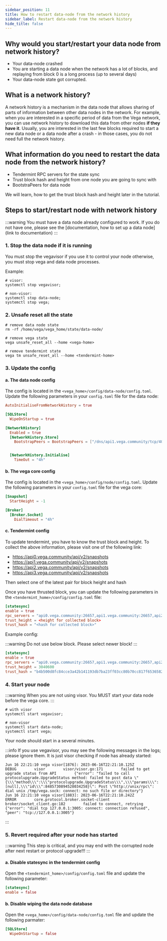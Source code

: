 ```yaml
---
sidebar_position: 11
title: How to restart data-node from the network history
sidebar_label: Restart data-node from the network history
hide_title: false
---
```



## Why would you start/restart your data node from network history?

- Your data-node crashed
- You are starting a data node when the network has a lot of blocks, and replaying from block 0 is a long process (up to several days) 
- Your data-node state got corrupted.

## What is a network history?

A network history is a mechanism in the data node that allows sharing of parts of information between other data nodes in the network. For example, when you are interested in a specific period of data from the Vega network, you can use network history to download this data from other nodes **if they have it**. Usually, you are interested in the last few blocks required to start a new data node or a data node after a crash - in those cases, you do not need full the network history.

## What information do you need to restart the data node from the network history?

- Tendermint RPC servers for the state sync
- Trust block hash and height from one node you are going to sync with
- BootstraPeers for data node

We will learn, how to get the trust block hash and height later in the tutorial.

## Steps to start/restart node with network history

:::warning
You must have a data node already configured to work. If you do not have one, please see the [documentation, how to set up a data node](link to documentation)
:::

### 1. Stop the data node if it is running

You must stop the vegavisor if you use it to control your node otherwise, you must stop vega and data node processes.

Example:

```shell
# visor:
systemctl stop vegavisor;

# non-visor:
systemctl stop data-node;
systemctl stop vega;
```

### 2. Unsafe reset all the state

```shell
# remove data node state
rm -rf /home/vega/vega_home/state/data-node/

# remove vega state
vega unsafe_reset_all --home <vega-home>

# remove tendermint state
vega tm unsafe_reset_all --home <tendermint-home>
```

### 3. Update the config

#### a. The data node config

The config is located in the `<vega_home>/config/data-node/config.toml`. Update the following parameters in your `config.toml` file for the data node:

```toml
AutoInitialiseFromNetworkHistory = true

[SQLStore]
  WipeOnStartup = true

[NetworkHistory]
  Enabled = true
  [NetworkHistory.Store]
    BootstrapPeers = BootstrapPeers = ["/dns/api1.vega.community/tcp/4001/ipfs/12D3KooWDZrusS1p2XyJDbCaWkVDCk2wJaKi6tNb4bjgSHo9yi5Q","/dns/api2.vega.community/tcp/4001/ipfs/12D3KooWEH9pQd6P7RgNEpwbRyavWcwrAdiy9etivXqQZzd7Jkrh","/dns/api0.vega.community/tcp/4001/ipfs/12D3KooWAHkKJfX7rt1pAuGebP9g2BGTT5w7peFGyWd2QbpyZwaw","/dns/api7.vega.community/tcp/4001/ipfs/12D3KooWBqVQPjJur5EvjrizCyKG2d6eyCX8hxkvVXeUQHMjbWj9"]


  [NetworkHistory.Initialise]
    TimeOut = "4h"
```

#### b. The vega core config

The config is located in the `<vega_home>/config/node/config.toml`. Update the following parameters in your `config.toml` file for the vega core:

```toml
[Snapshot]
  StartHeight = -1

[Broker]
  [Broker.Socket]
    DialTimeout = "4h"
```

#### c. Tendermint config

To update tendermint, you have to know the trust block and height. To collect the above information, please visit one of the following link:

- https://api0.vega.community/api/v2/snapshots
- https://api1.vega.community/api/v2/snapshots
- https://api2.vega.community/api/v2/snapshots
- https://api3.vega.community/api/v2/snapshots

Then select one of the latest pair for block height and hash

Once you have thrusted block, you can update the following parameters in the `<tendermint_home>/config/config.toml` file:

```toml
[statesync]
enable = true
rpc_servers = "api0.vega.community:26657,api1.vega.community:26657,api2.vega.community:26657,api7.vega.community:26657"
trust_height = <height for collected block>
trust_hash = "<hash for collected block>"
```

Example config:

:::warning
Do not use below block. Please select newer block!
:::

```toml
[statesync]
enable = true
rpc_servers = "api0.vega.community:26657,api1.vega.community:26657,api2.vega.community:26657,api7.vega.community:26657"
trust_height = 3040600
trust_hash = "b4b500d8fc84cce3a42b141193db7ba23ff03cc80b70cc817f6536582ebd5eda"
```

### 4. Start your node

:::warning
When you are not using visor. You MUST start your data node before the vega core.
:::

```shell
# with visor
systemctl start vegavisor;

# non-visor
systemctl start data-node;
systemctl start vega;
```

Your node should start in a several minutes.

:::info
If you use vegavisor, you may see the following messages in the logs; please ignore them. It is just visor checking if node has already started:

```log
Jun 16 22:21:10 vega visor[1876]: 2023-06-16T22:21:10.125Z        DEBUG        visor        visor/visor.go:171        failed to get upgrade status from API        {"error": "failed to call protocolupgrade.UpgradeStatus method: failed to post data \"{\\\"method\\\":\\\"protocolupgrade.UpgradeStatus\\\",\\\"params\\\":[null],\\\"id\\\":8485730894528034258}\": Post \"http://unix/rpc\": dial unix /tmp/vega.sock: connect: no such file or directory"}
Jun 16 22:21:10 vega visor[1883]: 2023-06-16T22:21:10.242Z        ERROR        core.protocol.broker.socket-client        broker/socket_client.go:182        failed to connect, retrying        {"error": "dial tcp 127.0.0.1:3005: connect: connection refused", "peer": "tcp://127.0.0.1:3005"}
```

:::

### 5. Revert required after your node has started

:::warning
This step is critical, and you may end with the corrupted node after next restart or protocol upgrade!!!
:::

#### a. Disable statesync in the tendermint config

Open the `<tendermint_home>/config/config.toml` file and update the following parameter:

```toml
[statesync]
enable = false
```

#### b. Disable wiping the data node database

Open the `<vega_home>/config/data-node/config.toml` file and update the following parmater:

```toml
[SQLStore]
  WipeOnStartup = false
```
